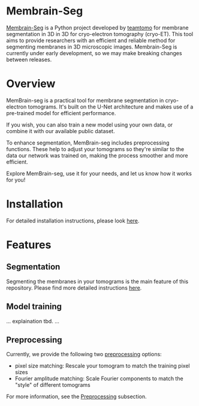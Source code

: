 # Membrain-Seg
[Membrain-Seg](https://github.com/teamtomo/membrain-seg/tree/training_docs) is a Python project developed by [teamtomo](https://github.com/teamtomo) for membrane segmentation in 3D in 3D for cryo-electron tomography (cryo-ET). This tool aims to provide researchers with an efficient and reliable method for segmenting membranes in 3D microscopic images. Membrain-Seg is currently under early development, so we may make breaking changes between releases.

# Overview
MemBrain-seg is a practical tool for membrane segmentation in cryo-electron tomograms. It's built on the U-Net architecture and makes use of a pre-trained model for efficient performance.

If you wish, you can also train a new model using your own data, or combine it with our available public dataset.

To enhance segmentation, MemBrain-seg includes preprocessing functions. These help to adjust your tomograms so they're similar to the data our network was trained on, making the process smoother and more efficient.

Explore MemBrain-seg, use it for your needs, and let us know how it works for you!

# Installation
For detailed installation instructions, please look [here](./installation.md).

# Features
## Segmentation
Segmenting the membranes in your tomograms is the main feature of this repository. 
Please find more detailed instructions [here](./Usage/Segmentation.md).

## Model training
... explaination tbd. ...

## Preprocessing
Currently, we provide the following two [preprocessing](https://github.com/teamtomo/membrain-seg/tree/add_docs/src/tomo_preprocessing) options:
- pixel size matching: Rescale your tomogram to match the training pixel sizes
- Fourier amplitude matching: Scale Fourier components to match the "style" of different tomograms

For more information, see the [Preprocessing](Usage/Preprocessing.md) subsection.

